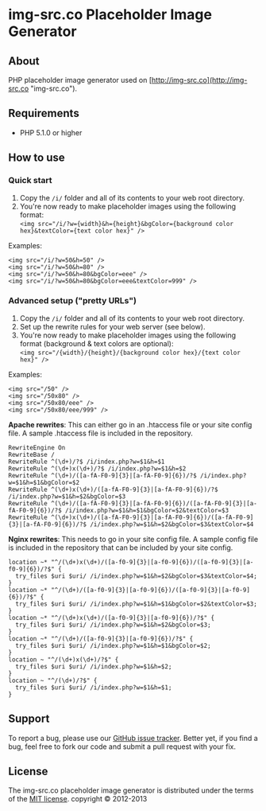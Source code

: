 # img-src.co Placeholder Image Generator #

## About ##

PHP placeholder image generator used on [http://img-src.co](http://img-src.co "img-src.co").

## Requirements ##

*  PHP 5.1.0 or higher

## How to use ##

### Quick start ###

1.  Copy the `/i/` folder and all of its contents to your web root directory.
2.  You're now ready to make placeholder images using the following format:  
    `<img src="/i/?w={width}&h={height}&bgColor={background color hex}&textColor={text color hex}" />`

Examples:

    <img src="/i/?w=50&h=50" />
    <img src="/i/?w=50&h=80" />
    <img src="/i/?w=50&h=80&bgColor=eee" />
    <img src="/i/?w=50&h=80&bgColor=eee&textColor=999" />

### Advanced setup ("pretty URLs") ###

1.  Copy the `/i/` folder and all of its contents to your web root directory.
2.  Set up the rewrite rules for your web server (see below).
3.  You're now ready to make placeholder images using the following format (background & text colors are optional):  
    `<img src="/{width}/{height}/{background color hex}/{text color hex}" />`

Examples:

    <img src="/50" />
    <img src="/50x80" />
    <img src="/50x80/eee" />
    <img src="/50x80/eee/999" />


**Apache rewrites**: This can either go in an .htaccess file or your site config file. A sample .htaccess file is included in the repository.

    RewriteEngine On
    RewriteBase /
    RewriteRule ^(\d+)/?$ /i/index.php?w=$1&h=$1
    RewriteRule ^(\d+)x(\d+)/?$ /i/index.php?w=$1&h=$2
    RewriteRule ^(\d+)/([a-fA-F0-9]{3}|[a-fA-F0-9]{6})/?$ /i/index.php?w=$1&h=$1&bgColor=$2
    RewriteRule ^(\d+)x(\d+)/([a-fA-F0-9]{3}|[a-fA-F0-9]{6})/?$ /i/index.php?w=$1&h=$2&bgColor=$3
    RewriteRule ^(\d+)/([a-fA-F0-9]{3}|[a-fA-F0-9]{6})/([a-fA-F0-9]{3}|[a-fA-F0-9]{6})/?$ /i/index.php?w=$1&h=$1&bgColor=$2&textColor=$3
    RewriteRule ^(\d+)x(\d+)/([a-fA-F0-9]{3}|[a-fA-F0-9]{6})/([a-fA-F0-9]{3}|[a-fA-F0-9]{6})/?$ /i/index.php?w=$1&h=$2&bgColor=$3&textColor=$4

**Nginx rewrites**: This needs to go in your site config file. A sample config file is included in the repository that can be included by your site config.

    location ~* "^/(\d+)x(\d+)/([a-f0-9]{3}|[a-f0-9]{6})/([a-f0-9]{3}|[a-f0-9]{6})/?$" {  
      try_files $uri $uri/ /i/index.php?w=$1&h=$2&bgColor=$3&textColor=$4;  
    }  
    location ~* "^/(\d+)/([a-f0-9]{3}|[a-f0-9]{6})/([a-f0-9]{3}|[a-f0-9]{6})/?$" {  
      try_files $uri $uri/ /i/index.php?w=$1&h=$1&bgColor=$2&textColor=$3;  
    }  
    location ~* "^/(\d+)x(\d+)/([a-f0-9]{3}|[a-f0-9]{6})/?$" {  
      try_files $uri $uri/ /i/index.php?w=$1&h=$2&bgColor=$3;  
    }  
    location ~* "^/(\d+)/([a-f0-9]{3}|[a-f0-9]{6})/?$" {  
      try_files $uri $uri/ /i/index.php?w=$1&h=$1&bgColor=$2;  
    }  
    location ~ "^/(\d+)x(\d+)/?$" {
      try_files $uri $uri/ /i/index.php?w=$1&h=$2;  
    }  
    location ~ "^/(\d+)/?$" {
      try_files $uri $uri/ /i/index.php?w=$1&h=$1;  
    }

## Support ##

To report a bug, please use our [GitHub issue tracker](https://github.com/img-src/placeholder/issues "GitHub issue tracker"). Better yet, if you find a bug, feel free to fork our code and submit a pull request with your fix.

## License ##

The img-src.co placeholder image generator is distributed under the terms of the [MIT license](http://www.opensource.org/licenses/mit-license.php). copyright © 2012-2013